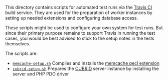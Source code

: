 This directory contains scripts for automated test runs via the [Travis CI](http://travis-ci.org) build service. They are used for the preparation of worker instances by setting up needed extensions and configuring database access.

These scripts might be used to configure your own system for test runs. But since their primary purpose remains to support Travis in running the test cases, you would be best advised to stick to the setup notes in the tests themselves.

The scripts are:

 - [`memcache-setup.sh`](memcache-setup.sh)
   Compiles and installs the [memcache pecl extension](http://pecl.php.net/package/memcache)
 - [`cubrid-setup.sh`](cubrid-setup.sh)
   Prepares the [CUBRID](http://www.cubrid.org/) server instance by installing the server and PHP PDO driver
